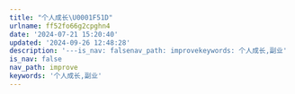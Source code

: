 ```yaml
---
title: "个人成长\U0001F51D"
urlname: ff52fo66g2cpghn4
date: '2024-07-21 15:20:40'
updated: '2024-09-26 12:48:28'
description: '---is_nav: falsenav_path: improvekeywords: 个人成长,副业'
is_nav: false
nav_path: improve
keywords: '个人成长,副业'
---
```


